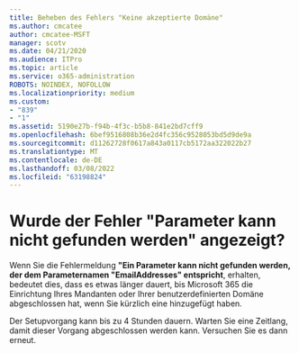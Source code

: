 ```yaml
---
title: Beheben des Fehlers "Keine akzeptierte Domäne"
ms.author: cmcatee
author: cmcatee-MSFT
manager: scotv
ms.date: 04/21/2020
ms.audience: ITPro
ms.topic: article
ms.service: o365-administration
ROBOTS: NOINDEX, NOFOLLOW
ms.localizationpriority: medium
ms.custom:
- "839"
- "1"
ms.assetid: 5190e27b-f94b-4f3c-b5b8-841e2bd7cff9
ms.openlocfilehash: 6bef9516808b36e2d4fc356c9528053bd5d9de9a
ms.sourcegitcommit: d11262728f0617a843a0117cb5172aa322022b27
ms.translationtype: MT
ms.contentlocale: de-DE
ms.lasthandoff: 03/08/2022
ms.locfileid: "63198824"
---
```

# <a name="got-a-parameter-cannot-be-found-error"></a>Wurde der Fehler "Parameter kann nicht gefunden werden" angezeigt?

Wenn Sie die Fehlermeldung **"Ein Parameter kann nicht gefunden werden, der dem Parameternamen "EmailAddresses" entspricht**, erhalten, bedeutet dies, dass es etwas länger dauert, bis Microsoft 365 die Einrichtung Ihres Mandanten oder Ihrer benutzerdefinierten Domäne abgeschlossen hat, wenn Sie kürzlich eine hinzugefügt haben.
  
Der Setupvorgang kann bis zu 4 Stunden dauern. Warten Sie eine Zeitlang, damit dieser Vorgang abgeschlossen werden kann. Versuchen Sie es dann erneut.
  
